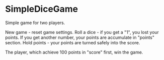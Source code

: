 # SimpleDiceGame

Simple game for two players.

New game - reset game settings.
Roll a dice - if you get a "1", you lost your points. If you get another number, your points are accumulate in "points" section.
Hold points - your points are turned safely into the score.

The player, which achieve 100 points in "score" first, win the game.
